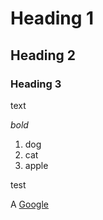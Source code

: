 # Heading 1

## Heading 2

### Heading 3

text

*bold*

  1. dog
  2. cat
  3. apple

test

A [Google](http://www.google.com)

